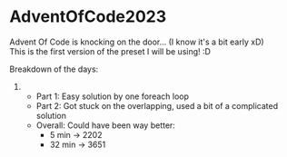 # AdventOfCode2023
Advent Of Code is knocking on the door... (I know it's a bit early xD)  
This is the first version of the preset I will be using! :D

Breakdown of the days:

1.
	- Part 1: Easy solution by one foreach loop
	- Part 2: Got stuck on the overlapping, used a bit of a complicated solution
	- Overall: Could have been way better:
		- 5 min  -> 2202
		- 32 min -> 3651